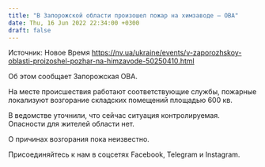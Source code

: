 ```yaml
---
title: "В Запорожской области произошел пожар на химзаводе — ОВА"
date: Thu, 16 Jun 2022 22:34:00 +0300
draft: false
---
```

Источник: Новое Время https://nv.ua/ukraine/events/v-zaporozhskoy-oblasti-proizoshel-pozhar-na-himzavode-50250410.html


 Об этом сообщает Запорожская ОВА.

На месте происшествия работают соответствующие службы, пожарные локализуют возгорание складских помещений площадью 600 кв.

В ведомстве уточнили, что сейчас ситуация контролируемая. Опасности для жителей области нет.

О причинах возгорания пока неизвестно.

Присоединяйтесь к нам в соцсетях Facebook, Telegram и Instagram.
